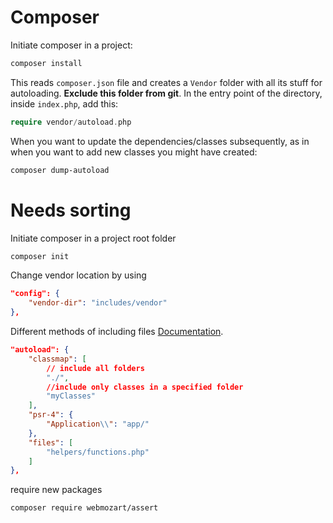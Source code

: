 # Composer
Initiate composer in a project:

```bash
composer install
```
This reads `composer.json` file and creates a `Vendor` folder with all its stuff for autoloading. **Exclude this folder from git**. In the entry point of the directory, inside `index.php`, add this:

```php
require vendor/autoload.php
``` 

When you want to update the dependencies/classes subsequently, as in when you want to add new classes you might have created:

```bash
composer dump-autoload
```

# Needs sorting
Initiate composer in a project root folder
```bash
composer init
```

Change vendor location by using 
```json
"config": {
    "vendor-dir": "includes/vendor"
},
```

Different methods of including files
[Documentation](https://getcomposer.org/doc/04-schema.md#autoload).
```json
"autoload": {
    "classmap": [
        // include all folders
        "./", 
        //include only classes in a specified folder
        "myClasses"
    ],
    "psr-4": {
        "Application\\": "app/"
    },
    "files": [
        "helpers/functions.php"
    ]
},
```

require new packages
```bash
composer require webmozart/assert
```